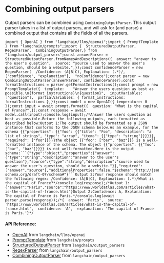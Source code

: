 Combining output parsers
========================

Output parsers can be combined using `CombiningOutputParser`. This output parser takes in a list of output parsers, and will ask for (and parse) a combined output that contains all the fields of all the parsers.

    import { OpenAI } from "langchain/llms/openai";import { PromptTemplate } from "langchain/prompts";import {  StructuredOutputParser,  RegexParser,  CombiningOutputParser,} from "langchain/output_parsers";const answerParser = StructuredOutputParser.fromNamesAndDescriptions({  answer: "answer to the user's question",  source: "source used to answer the user's question, should be a website.",});const confidenceParser = new RegexParser(  /Confidence: (A|B|C), Explanation: (.*)/,  ["confidence", "explanation"],  "noConfidence");const parser = new CombiningOutputParser(answerParser, confidenceParser);const formatInstructions = parser.getFormatInstructions();const prompt = new PromptTemplate({  template:    "Answer the users question as best as possible.\n{format_instructions}\n{question}",  inputVariables: ["question"],  partialVariables: { format_instructions: formatInstructions },});const model = new OpenAI({ temperature: 0 });const input = await prompt.format({  question: "What is the capital of France?",});const response = await model.call(input);console.log(input);/*Answer the users question as best as possible.Return the following outputs, each formatted as described below:Output 1:The output should be formatted as a JSON instance that conforms to the JSON schema below.As an example, for the schema {{"properties": {{"foo": {{"title": "Foo", "description": "a list of strings", "type": "array", "items": {{"type": "string"}}}}}}, "required": ["foo"]}}}}the object {{"foo": ["bar", "baz"]}} is a well-formatted instance of the schema. The object {{"properties": {{"foo": ["bar", "baz"]}}}} is not well-formatted.Here is the output schema:```{"type":"object","properties":{"answer":{"type":"string","description":"answer to the user's question"},"source":{"type":"string","description":"source used to answer the user's question, should be a website."}},"required":["answer","source"],"additionalProperties":false,"$schema":"http://json-schema.org/draft-07/schema#"}```Output 2:Your response should match the following regex: /Confidence: (A|B|C), Explanation: (.*)/What is the capital of France?*/console.log(response);/*Output 1:{"answer":"Paris","source":"https://www.worldatlas.com/articles/what-is-the-capital-of-france.html"}Output 2:Confidence: A, Explanation: The capital of France is Paris.*/console.log(await parser.parse(response));/*{  answer: 'Paris',  source: 'https://www.worldatlas.com/articles/what-is-the-capital-of-france.html',  confidence: 'A',  explanation: 'The capital of France is Paris.'}*/

#### API Reference:

*   [OpenAI](/docs/api/llms_openai/classes/OpenAI) from `langchain/llms/openai`
*   [PromptTemplate](/docs/api/prompts/classes/PromptTemplate) from `langchain/prompts`
*   [StructuredOutputParser](/docs/api/output_parsers/classes/StructuredOutputParser) from `langchain/output_parsers`
*   [RegexParser](/docs/api/output_parsers/classes/RegexParser) from `langchain/output_parsers`
*   [CombiningOutputParser](/docs/api/output_parsers/classes/CombiningOutputParser) from `langchain/output_parsers`